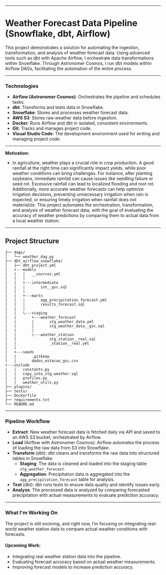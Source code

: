 ___
# Weather Forecast Data Pipeline (Snowflake, dbt, Airflow)
This project demonstrates a solution for automating the ingestion, transformation, and analysis of weather forecast data. Using advanced tools such as dbt with Apache Airflow, I orchestrate data transformations within Snowflake. Through Astronomer Cosmos, I run dbt models within Airflow DAGs, facilitating the automation of the entire process.
___
### Technologies
- **Airflow (Astronomer Cosmos)**: Orchestrates the pipeline and schedules tasks.
- **dbt**: Transforms and tests data in Snowflake.
- **Snowflake**: Stores and processes weather forecast data.
- **AWS S3**: Stores raw weather data before ingestion.
- **Docker**: Runs Airflow and dbt in isolated, consistent environments.
- **Git**: Tracks and manages project code.
- **Visual Studio Code**: The development environment used for writing and managing project code.
___
**Motivation:**
- In agriculture, weather plays a crucial role in crop production. A good rainfall at the right time can significantly impact yields, while poor weather conditions can bring challenges. For instance, after planting soybeans, immediate rainfall can cause issues like seedling failure or seed rot. Excessive rainfall can lead to localized flooding and root rot. Additionally, more accurate weather forecasts can help optimize irrigation decisions, preventing unnecessary irrigation when rain is expected, or ensuring timely irrigation when rainfall does not materialize. This project automates the orchestration, transformation, and analysis of weather forecast data, with the goal of evaluating the accuracy of weather predictions by comparing them to actual data from a local weather station.
___
##   Project Structure

```
├── dags/
│   └── weather_dag.py
├── dbt_airflow_snowflake/
│   ├── dbt_project.yml
|   +---models
|   |   |   __sources.yml
|   |   |   
|   |   +---intermediate
|   |   |       int__gsc.sql
|   |   |       
|   |   +---marts
|   |   |       agg_precipitation_forecast.yml
|   |   |       results_forecast.sql
|   |   |       
|   |   \---staging
|   |       +---weather_forecast
|   |       |       stg_weather_data.yml
|   |       |       stg_weather_data__gsc.sql
|   |       |       
|   |       \---weather_station
|   |               stg_station__real.sql
|   |               _station__real.yml
|   |               
|   +---seeds
|   |       .gitkeep
|   |       dados_estacao_gsc.csv
+---include
|   |   constants.py
|   |   copy_into_stg_weather.sql
|   |   profiles.py
|   |   weather_utils.py
├── plugins/
├── tests/
├── Dockerfile
├── requirements.txt
└── README.md
```
___
### Pipeline Workflow
- **Extract**: New weather forecast data is fetched daily via API and saved to an AWS S3 bucket, orchestrated by Airflow.
- **Load** (Airflow with Astronomer Cosmos): Airflow automates the process of loading the raw data from S3 into Snowflake.
- **Transform** (dbt): dbt cleans and transforms the raw data into structured tables in Snowflake.
  - **Staging**: The data is cleaned and loaded into the staging table `stg_weather_forecast`.
  - **Aggregation**: Precipitation data is aggregated into the `agg_precipitation_forecast` table for analysis.
- **Test** (dbt): dbt runs tests to ensure data quality and identify issues early.
- **Analyze**: The processed data is analyzed by comparing forecasted precipitation with actual measurements to evaluate prediction accuracy.

___
### What I'm Working On
The project is still evolving, and right now, I’m focusing on integrating real-world weather station data to compare actual weather conditions with forecasts.

#### Upcoming Work:
- Integrating real weather station data into the pipeline.
- Evaluating forecast accuracy based on actual weather measurements.
- Improving forecast models to increase prediction accuracy.